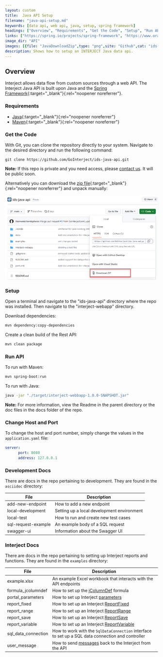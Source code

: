 ```yaml
---
layout: custom
title:  Java API Setup
filename: "java-api-setup.md"
keywords: [data api, web api, java, setup, spring framework]
headings: ["Overview", "Requirements", "Get the Code", "Setup", "Run API", "Change Host and Port", "Development Docs", "Interject Docs"]
links: ["https://spring.io/projects/spring-framework", "https://www.oracle.com/java/technologies/downloads/", "https://maven.apache.org/download.cgi", "mailto:help@gointerject.com", "https://github.com/GoInterject/ids-java-api/archive/refs/heads/main.zip", "/wIndex/jColumnDef.html", "/wPortal/Data-Portals.html#overview-of-parameters", "/wIndex/ReportFixed.html", "/wIndex/ReportRange.html", "/wIndex/ReportSave.html", "/wIndex/ReportVariable.html", "/wGetStarted/L-Dev-Error-Handling.html"]
image_dir: "API"
images: [{file: "JavaDownloadZip",type: "png",site: "Github",cat: "ids-java-api",sub: "",report: "",ribbon: "",config: ""}]
description: Shows how to setup an INTERJECT Java data api.
---
```


## Overview

Interject allows data flow from custom sources through a web API. The Interject Java API is built upon Java and the [Spring Framework](https://spring.io/projects/spring-framework){:target="_blank"}{:rel="noopener noreferrer"}.

### Requirements

* [Java](https://www.oracle.com/java/technologies/downloads/){:target="_blank"}{:rel="noopener noreferrer"}
* [Maven](https://maven.apache.org/download.cgi){:target="_blank"}{:rel="noopener noreferrer"}

###  Get the Code

With Git, you can clone the repository directly to your system. Navigate to the desired directory and run the following command:

```git
git clone https://github.com/GoInterject/ids-java-api.git
```

**Note:** If this repo is private and you need access, please [contact us](mailto:help@gointerject.com). It will be public soon.

Alternatively you can download the [zip file](https://github.com/GoInterject/ids-java-api/archive/refs/heads/main.zip){:target="_blank"}{:rel="noopener noreferrer"} and unpack manually:

![](/images/API/JavaDownloadZip.png)
<br>

### Setup

Open a terminal and navigate to the "ids-java-api" directory where the repo was installed. Then navigate to the "interject-webapp" directory.

Download dependencies:

```bash
mvn dependency:copy-dependencies
```

Create a clean build of the Rest API:

```bash
mvn clean package
```

### Run API

To run with Maven:

```bash
mvn spring-boot:run
```

To run with Java:

```bash
java -jar "./target/interject-webbapp-1.0.0-SNAPSHOT.jar"
```

**Note:** For more information, view the Readme in the parent directory or the doc files in the docs folder of the repo.

### Change Host and Port

To change the host and port number, simply change the values in the `application.yaml` file:

```yaml
server:
      port: 8080
      address: 127.0.0.1
```

### Development Docs

There are docs in the repo pertaining to development. They are found in the `asciidoc` directory:

| File | Description |
|---|---|
| add-new-endpoint | How to add a new endpoint |
|local-development | Setting up a local development environment |
|local-test | How to run and create new test cases |
| sql-request-example | An example body of a SQL request |
| swagger-ui| Information about the Swagger UI |

### Interject Docs

There are docs in the repo pertaining to setting up Interject reports and functions. They are found in the `examples` directory:

| File | Description |
|---|---|
| example.xlsx | An example Excel workbook that interacts with the API endpoints |
| formula_jcolumndef | How to set up the [jColumnDef](/wIndex/jColumnDef.html) formula |
| portal_parameters | How to set up Interject [parameters](/wPortal/Data-Portals.html#overview-of-parameters) |
| report_fixed | How to set up an Interject [ReportFixed](/wIndex/ReportFixed.html) |
| report_range | How to set up an Interject [ReportRange](/wIndex/ReportRange.html) |
| report_save | How to set up an Interject [ReportSave](/wIndex/ReportSave.html) |
| report_variable | How to set up an Interject [ReportVariable](/wIndex/ReportVariable.html) |
| sql_data_connection | How to work with the `SqlDataConnection` interface to set up a SQL data connection and controller |
| user_message | How to send [messages](/wGetStarted/L-Dev-Error-Handling.html) back to the Interject from the API |
